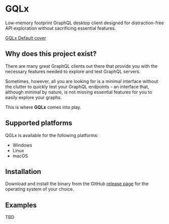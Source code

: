 # GQLx

Low-memory footprint GraphQL desktop client designed for distraction-free API exploration without sacrificing essential features.

[GQLx Default cover](https://github.com/ekkolon/gqlx/blob/dev/images/default-cover.png)

## Why does this project exist?

There are many great GraphQL clients out there that provide you with the necessary features needed to explore and test GraphQL servers.

Sometimes, however, all you are looking for is a minimal interface without the clutter to quickly test your GraphQL endpoints - an interface that, although minimal by nature, is not missing essential features for you to easily explore your graphs.

This is where **GQLx** comes into play.

## Supported platforms

QGLx is available for the following platforms:

- Windows
- Linux
- macOS

## Installation

Download and install the binary from the GitHub [release page](https://github.com/ekkolon/gqlx/releases) for the operating system of your choice.

## Examples

TBD

